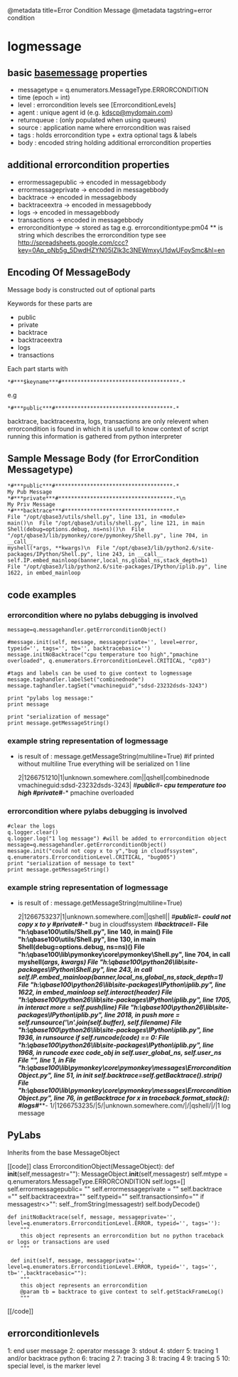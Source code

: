 @metadata title=Error Condition Message
@metadata tagstring=error condition 

[basemsg]: #/Components/BaseMsg


# logmessage


## basic [basemessage][basemsg] properties

* messagetype = q.enumerators.MessageType.ERRORCONDITION
* time (epoch = int)
* level : errorcondition levels see [ErrorconditionLevels]
* agent : unique agent id (e.g. kdscp@mydomain.com)
* returnqueue : (only populated when using queues)
* source : application name where errorcondition was raised
* tags : holds errorcondition type + extra optional tags & labels
* body : encoded string holding additional errorcondition properties


## additional errorcondition properties

* errormessagepublic -> encoded in messagebbody 
* errormessageprivate -> encoded in messagebbody 
* backtrace -> encoded in messagebbody 
* backtraceextra -> encoded in messagebbody 
* logs -> encoded in messagebbody 
* transactions -> encoded in messagebbody 
* errorconditiontype  -> stored as tag e.g. errorconditiontype:pm04
** is string which describes the errorcondition type  see http://spreadsheets.google.com/ccc?key=0Ap_pNb5g_5DwdHZYN05IZlk3c3NEWmxyU1dwUFoySmc&hl=en


## Encoding Of MessageBody

Message body is constructed out of optional parts

Keywords for these parts are

* public
* private
* backtrace
* backtraceextra
* logs
* transactions

Each part starts with 

    *#***$keyname***#*************************************-*

e.g

    *#***public***#*************************************-*

backtrace, backtraceextra, logs, transactions are only relevent when errorcondition is found in which it is usefull to know context of script running
this information is gathered from python interpreter    

## Sample Message Body (for ErrorCondition Messagetype)

    *#***public***#*************************************-*
    My Pub Message
    *#***private***#************************************-*\n
    My Priv Message
    *#***backtrace***#**********************************-*
    File "/opt/qbase3/utils/shell.py", line 131, in <module>
    main()\n  File "/opt/qbase3/utils/shell.py", line 121, in main
    Shell(debug=options.debug, ns=ns)()\n  File "/opt/qbase3/lib/pymonkey/core/pymonkey/Shell.py", line 704, in __call__
    myshell(*args, **kwargs)\n  File "/opt/qbase3/lib/python2.6/site-packages/IPython/Shell.py", line 243, in __call__
    self.IP.embed_mainloop(banner,local_ns,global_ns,stack_depth=1)
    File "/opt/qbase3/lib/python2.6/site-packages/IPython/iplib.py", line 1622, in embed_mainloop


## code examples

### errorcondition where no pylabs debugging is involved

    message=q.messagehandler.getErrorconditionObject()
    
    #message.init(self, message, messageprivate='', level=error, typeid='', tags='', tb='', backtracebasic='')
    message.initNoBacktrace("cpu temperature too high","pmachine overloaded", q.enumerators.ErrorconditionLevel.CRITICAL, "cp03")
    
    #tags and labels can be used to give context to logmessage
    message.taghandler.labelSet("combinednode")
    message.taghandler.tagSet("vmachineguid","sdsd-23232dsds-3243")
     
    print "pylabs log message:"
    print message
    
    print "serialization of message"
    print message.getMessageString()


### example string representation of logmessage

* is result of : message.getMessageString(multiline=True)  #if printed without multiline True everything will be serialized on 1 line

    2|1266751210|1|unknown.somewhere.com||qshell|combinednode vmachineguid:sdsd-23232dsds-3243|
    *#***public***#*************************************-*
    cpu temperature too high
    *#***private***#************************************-*
    pmachine overloaded


### errorcondition where pylabs debugging is involved

    #clear the logs
    q.logger.clear()
    q.logger.log("1 log message") #will be added to errorcondition object
    message=q.messagehandler.getErrorconditionObject()
    message.init("could not copy x to y","bug in cloudfssystem", q.enumerators.ErrorconditionLevel.CRITICAL, "bug005")
    print "serialization of message to text"
    print message.getMessageString()


### example string representation of logmessage

* is result of : message.getMessageString(multiline=True)

    2|1266753237|1|unknown.somewhere.com||qshell||
    *#***public***#*************************************-*
    could not copy x to y
    *#***private***#************************************-*
    bug in cloudfssystem
    *#***backtrace***#**********************************-*
    File "h:\qbase100\utils/Shell.py", line 140, in <module>
        main()
      File "h:\qbase100\utils/Shell.py", line 130, in main
        Shell(debug=options.debug, ns=ns)()
      File "h:\qbase100\lib\pymonkey\core\pymonkey\Shell.py", line 704, in __call__
        myshell(*args, **kwargs)
      File "h:\qbase100\python26\lib\site-packages\IPython\Shell.py", line 243, in __call__
        self.IP.embed_mainloop(banner,local_ns,global_ns,stack_depth=1)
      File "h:\qbase100\python26\lib\site-packages\IPython\iplib.py", line 1622, in embed_mainloop
        self.interact(header)
      File "h:\qbase100\python26\lib\site-packages\IPython\iplib.py", line 1705, in interact
        more = self.push(line)
      File "h:\qbase100\python26\lib\site-packages\IPython\iplib.py", line 2018, in push
        more = self.runsource('\n'.join(self.buffer), self.filename)
      File "h:\qbase100\python26\lib\site-packages\IPython\iplib.py", line 1936, in runsource
        if self.runcode(code) == 0:
      File "h:\qbase100\python26\lib\site-packages\IPython\iplib.py", line 1968, in runcode
        exec code_obj in self.user_global_ns, self.user_ns
      File "<ipython console>", line 1, in <module>
      File "h:\qbase100\lib\pymonkey\core\pymonkey\messages\ErrorconditionObject.py", line 51, in init
        self.backtrace=self.getBacktrace().strip()
      File "h:\qbase100\lib\pymonkey\core\pymonkey\messages\ErrorconditionObject.py", line 76, in getBacktrace
        for x in traceback.format_stack():
    *#***logs***#***************************************-*
    1/|1266753235/|5/|unknown.somewhere.com/|/|qshell/|/|1 log message


## PyLabs

Inherits from the base MessageObject

[[code]]
class ErrorconditionObject(MessageObject):
    def __init__(self,messagestr=""):
        MessageObject.__init__(self,messagestr)
        self.mtype = q.enumerators.MessageType.ERRORCONDITION
        self.logs=[]
        self.errormessagepublic= ""
        self.errormessageprivate = ""
        self.backtrace =""
        self.backtraceextra=""
        self.typeid=""
        self.transactionsinfo=""
        if messagestr<>"":
            self._fromString(messagestr)
            self.bodyDecode()

    def initNoBacktrace(self, message, messageprivate='', level=q.enumerators.ErrorconditionLevel.ERROR, typeid='', tags=''):
        """
        this object represents an errorcondition but no python traceback or logs or transactions are used
        """
        
     def init(self, message, messageprivate='', level=q.enumerators.ErrorconditionLevel.ERROR, typeid='', tags='', tb='',backtracebasic=""):
        """
        this object represents an errorcondition
        @param tb = backtrace to give context to self.getStackFrameLog()
        """
        
[[/code]]

## errorconditionlevels

1: end user message
2: operator message
3: stdout
4: stderr
5: tracing 1 and/or backtrace python
6: tracing 2
7: tracing 3
8: tracing 4
9: tracing 5
10: special level, is the marker level
